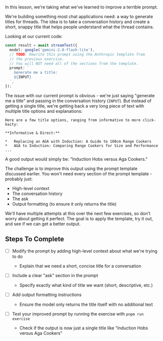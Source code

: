 In this lesson, we're taking what we've learned to improve a terrible prompt.

We're building something most chat applications need: a way to generate titles for threads. The idea is to take a conversation history and create a short, snappy title that helps people understand what the thread contains.

Looking at our current code:

```typescript
const result = await streamText({
  model: google('gemini-2.0-flash-lite'),
  // TODO: Rewrite this prompt using the Anthropic template from
  // the previous exercise.
  // You will NOT need all of the sections from the template.
  prompt: `
    Generate me a title:
    ${INPUT}
  `,
});
```

The issue with our current prompt is obvious - we're just saying "generate me a title" and passing in the conversation history (`INPUT`). But instead of getting a single title, we're getting back a very long piece of text with multiple title options and explanations:

```
Here are a few title options, ranging from informative to more click-baity:

**Informative & Direct:**

*   Replacing an AGA with Induction: A Guide to 100cm Range Cookers
*   AGA to Induction: Comparing Range Cookers for Size and Performance
...
```

A good output would simply be: "Induction Hobs versus Aga Cookers."

The challenge is to improve this output using the prompt template discussed earlier. You won't need every section of the prompt template - probably just:

- High-level context
- The conversation history
- The ask
- Output formatting (to ensure it only returns the title)

We'll have multiple attempts at this over the next few exercises, so don't worry about getting it perfect. The goal is to apply the template, try it out, and see if we can get a better output.

## Steps To Complete

- [ ] Modify the prompt by adding high-level context about what we're trying to do
  - Explain that we need a short, concise title for a conversation

- [ ] Include a clear "ask" section in the prompt
  - Specify exactly what kind of title we want (short, descriptive, etc.)

- [ ] Add output formatting instructions
  - Ensure the model only returns the title itself with no additional text

- [ ] Test your improved prompt by running the exercise with `pnpm run exercise`
  - Check if the output is now just a single title like "Induction Hobs versus Aga Cookers"
